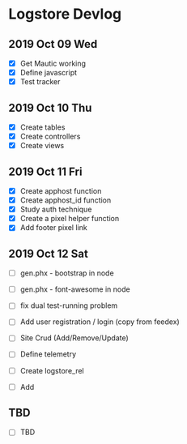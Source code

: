 # Logstore Devlog

## 2019 Oct 09 Wed

- [x] Get Mautic working
- [x] Define javascript
- [x] Test tracker 

## 2019 Oct 10 Thu

- [x] Create tables
- [x] Create controllers
- [x] Create views

## 2019 Oct 11 Fri

- [x] Create apphost function
- [x] Create apphost_id function
- [x] Study auth technique
- [x] Create a pixel helper function
- [x] Add footer pixel link

## 2019 Oct 12 Sat

- [ ] gen.phx - bootstrap in node
- [ ] gen.phx - font-awesome in node

- [ ] fix dual test-running problem

- [ ] Add user registration / login (copy from feedex)
- [ ] Site Crud (Add/Remove/Update)
- [ ] Define telemetry

- [ ] Create logstore_rel
- [ ] Add 

## TBD

- [ ] TBD
